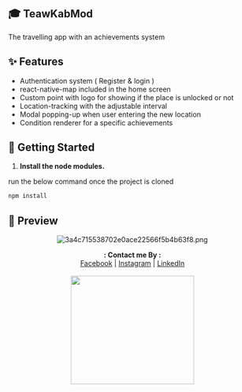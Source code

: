 ## 🎓 TeawKabMod

The travelling app with an achievements system

## ✨ Features

- Authentication system ( Register & login )
- react-native-map included in the home screen
- Custom point with logo for showing if the place is unlocked or not
- Location-tracking with the adjustable interval
- Modal popping-up when user entering the new location
- Condition renderer for a specific achievements

## 🚀 Getting Started

1. **Install the node modules.**

run the below command once the project is cloned

```sh
npm install
```

## 🌟 Preview

<div align="center">
<img src="https://www.img.in.th/images/3a4c715538702e0ace22566f5b4b63f8.png" alt="3a4c715538702e0ace22566f5b4b63f8.png" border="0" />
</div>

<p align="center">
  <b>: Contact me By :</b><br>
  <a href="https://www.facebook.com/thiti.developer">Facebook</a> |
  <a href="https://www.instagram.com/thiti.mwk/">Instagram</a> |
  <a href="https://www.linkedin.com/in/thiti-mahawannakit-558791183/">LinkedIn</a>
  <br><br>
  <img src="https://media.giphy.com/media/h1u6yvxlVKmfLiSryA/giphy.gif" width="250" height="220">
</p>

